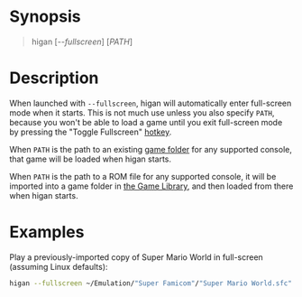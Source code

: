 
# Synopsis

> higan [*\-\-fullscreen*] [*PATH*]

# Description

When launched with `--fullscreen`,
higan will automatically enter full-screen mode
when it starts.
This is not much use unless you also specify `PATH`,
because you won't be able to load a game
until you exit full-screen mode
by pressing the "Toggle Fullscreen"
[hotkey](higan-config.md#hotkeys).

When `PATH` is the path to an existing
[game folder](../concepts/game-folders.md)
for any supported console,
that game will be loaded when higan starts.

When `PATH` is the path to a ROM file
for any supported console,
it will be imported into a game folder in
[the Game Library](../concepts/game-library.md),
and then loaded from there when higan starts.

# Examples

Play a previously-imported copy of Super Mario World
in full-screen (assuming Linux defaults):

```sh
higan --fullscreen ~/Emulation/"Super Famicom"/"Super Mario World.sfc"
```
